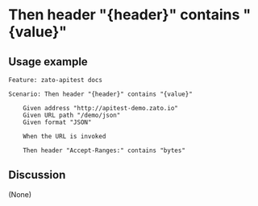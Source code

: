 
Then header "{header}" contains "{value}"
=============================================================================================================

Usage example
-------------

```
Feature: zato-apitest docs

Scenario: Then header "{header}" contains "{value}"

    Given address "http://apitest-demo.zato.io"
    Given URL path "/demo/json"
    Given format "JSON"

    When the URL is invoked

    Then header "Accept-Ranges:" contains "bytes"
```

Discussion
----------

(None)